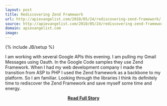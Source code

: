 ```yaml
---
layout: post
title: Rediscovering Zend Framework
url: http://apievangelist.com/2010/05/24/rediscovering-zend-framework/
source: http://apievangelist.com/2010/05/24/rediscovering-zend-framework/
domain: apievangelist.com
image: 
---
```

{% include JB/setup %}<p>I am working with several Google APIs this evening. I am pulling my Gmail Messages using Oauth. In the Google Code samples they use Zend Framework.
When I had my web development company I made the transition from ASP to PHP I used the Zend framework as a backbone to my platform. So I am familiar.
Looking through the libraries I think its definitely time to rediscover the Zend Framework and save myself some time and energy.</p>
<center><p><a href="http://apievangelist.com/2010/05/24/rediscovering-zend-framework/" style='padding:25px; font-sze:18px; font-weight: bold;'>Read Full Story</a></p></center>
